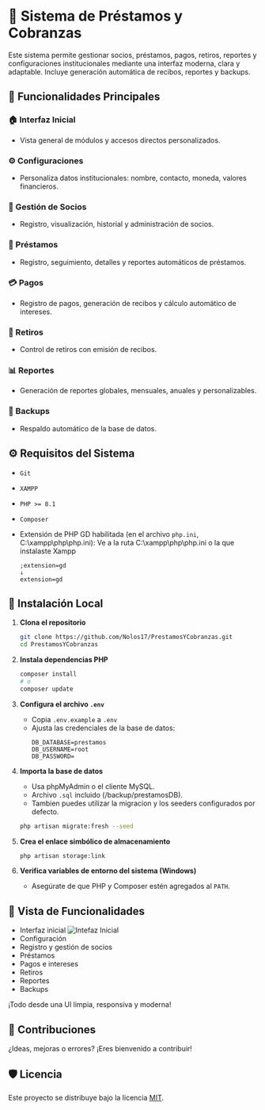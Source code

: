# 💼 Sistema de Préstamos y Cobranzas

Este sistema permite gestionar socios, préstamos, pagos, retiros, reportes y configuraciones institucionales mediante una interfaz moderna, clara y adaptable. Incluye generación automática de recibos, reportes y backups.

## 🚀 Funcionalidades Principales

### 🏠 Interfaz Inicial

-   Vista general de módulos y accesos directos personalizados.

### ⚙️ Configuraciones

-   Personaliza datos institucionales: nombre, contacto, moneda, valores financieros.

### 👥 Gestión de Socios

-   Registro, visualización, historial y administración de socios.

### 💸 Préstamos

-   Registro, seguimiento, detalles y reportes automáticos de préstamos.

### 💳 Pagos

-   Registro de pagos, generación de recibos y cálculo automático de intereses.

### 🏧 Retiros

-   Control de retiros con emisión de recibos.

### 📊 Reportes

-   Generación de reportes globales, mensuales, anuales y personalizables.

### 💾 Backups

-   Respaldo automático de la base de datos.

## ⚙️ Requisitos del Sistema

-   `Git`
-   `XAMPP`
-   `PHP >= 8.1`
-   `Composer`
-   Extensión de PHP GD habilitada (en el archivo `php.ini`, C:\xampp\php\php.ini):
    Ve a la ruta C:\xampp\php\php.ini o la que instalaste Xampp

    ```
    ;extension=gd
    ↓
    extension=gd
    ```

## 🧪 Instalación Local

1. **Clona el repositorio**

    ```bash
    git clone https://github.com/Nolos17/PrestamosYCobranzas.git
    cd PrestamosYCobranzas
    ```

2. **Instala dependencias PHP**

    ```bash
    composer install
    # o
    composer update
    ```

3. **Configura el archivo `.env`**

    - Copia `.env.example` a `.env`
    - Ajusta las credenciales de la base de datos:
        ```env
        DB_DATABASE=prestamos
        DB_USERNAME=root
        DB_PASSWORD=
        ```

4. **Importa la base de datos**


    - Usa phpMyAdmin o el cliente MySQL.
    - Archivo `.sql` incluido (/backup/prestamosDB).
    - Tambien puedes utilizar la migracion y los seeders configurados por defecto.

    ```bash
    php artisan migrate:fresh --seed
    ```

5. **Crea el enlace simbólico de almacenamiento**

    ```bash
    php artisan storage:link
    ```

6. **Verifica variables de entorno del sistema (Windows)**
    - Asegúrate de que PHP y Composer estén agregados al `PATH`.

## 📸 Vista de Funcionalidades

-   Interfaz inicial
    ![Intefaz Inicial](backup/docs/images/inicio.png)
-   Configuración
-   Registro y gestión de socios
-   Préstamos
-   Pagos e intereses
-   Retiros
-   Reportes
-   Backups

¡Todo desde una UI limpia, responsiva y moderna!

## 🤝 Contribuciones

¿Ideas, mejoras o errores? ¡Eres bienvenido a contribuir!

## 🛡️ Licencia

Este proyecto se distribuye bajo la licencia [MIT](LICENSE).
